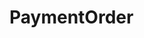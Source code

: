 # PaymentOrder   

<script src="https://unpkg.com/@stoplight/elements/web-components.min.js"></script>
<link rel="stylesheet" href="https://unpkg.com/@stoplight/elements/styles.min.css">

<elements-api
  apiDescriptionUrl="PaymentOrder.yaml"
  layout="sidebar"
  router="hash"
  hideTryIt="false"
  hideSchemas="false"
  hideInternal="false"
/>